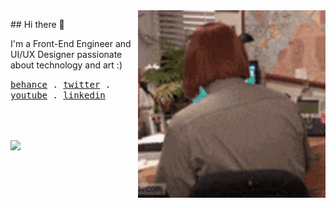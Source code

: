 <img src="images/hehe.gif" height="300px" width="300px" align="right">

<p align="left">## Hi there 👋</p>

<p align="left">I'm a Front-End Engineer and UI/UX Designer passionate about technology and art :)</p>


<p align="left">
  <samp>
    <a href="https://behance.net/kaio_espindola">behance</a> .
    <a href="https://twitter.com/blackaio">twitter</a> .
    <a href="https://youtube.com/blackaio">youtube</a> .
    <a href="https://www.linkedin.com/in/kaio-almeida-espindola/">linkedin</a>
  </samp>
</p>

<br/>
<br/>

<p align="left">
  <img align="center" src="https://github-readme-stats.vercel.app/api/top-langs/?username=kaioespindola&theme=buefy&hide_border=true" />
</p>

